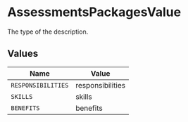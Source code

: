 # AssessmentsPackagesValue

The type of the description.


## Values

| Name               | Value              |
| ------------------ | ------------------ |
| `RESPONSIBILITIES` | responsibilities   |
| `SKILLS`           | skills             |
| `BENEFITS`         | benefits           |